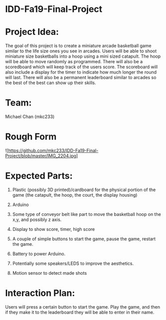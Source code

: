# IDD-Fa19-Final-Project

# Project Idea:

The goal of this project is to create a miniature arcade basketball game similar to the life size ones you see in arcades.  Users will be able to shoot miniature size basketballs into a hoop using a mini sized catapult.  The hoop will be able to move randomly as programmed.  There will also be a scoredboard which will keep track of the users score.  The scoreboard will also include a display for the timer to indicate how much longer the round will last.  There will also be a permanent leaderboard similar to arcades so the best of the best can show up their skills. 

# Team:

Michael Chan (mkc233)

# Rough Form
![https://github.com/mkc233/IDD-Fa19-Final-Project/blob/master/IMG_2204.jpg]

# Expected Parts:

1. Plastic (possibly 3D printed)/cardboard for the physical portion of the game (the catapult, the hoop, the court, the display housing)

2. Arduino

3. Some type of conveyor belt like part to move the basketball hoop on the x,y, and possibly z axis.

4. Display to show score, timer, high score

5. A couple of simple buttons to start the game, pause the game, restart the game.

6. Battery to power Arduino.

7. Potentially some speakers/LEDS to improve the aesthetics.

8. Motion sensor to detect made shots




# Interaction Plan:

Users will press a certain button to start the game.  Play the game, and then if they make it to the leaderboard they will be able to enter in their name. 
